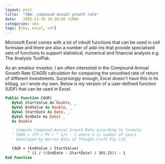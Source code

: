 ```yaml
---
layout: post
title:  "VBA: compound annual growth rate"
date:   2005-11-30 10:28:00 +1000
categories: vba
tags: [vba, excel, udf]
---
```

Microsoft Excel comes with a lot of inbuilt functions that can be used
in cell formulae and there are also a number of add-ins that provide
specialised sets of functions to support statistical, numerical and
financial analysis e.g. The Analysis ToolPak.

As an amateur investor, I am often interested in the Compound Annual
Growth Rate (CAGR) calculation for comparing the smoothed rate of return
of different investments. Surprisingly enough, Excel doesn't have this
in its kitbag, so I wrote my own. Below is my version of a user-defined
function (UDF) that can be used in Excel.

```vb
Public Function CAGR( _
   ByVal StartValue As Double, _
   ByVal EndValue As Double, _
   ByVal StartDate As Date, _
   ByVal EndDate As Date) _
   As Double

   ' Compute Compound Annual Growth Rate according to formula
   ' CAGR = (FV / PV ) ^ 1/n - 1 where n is number of years
   ' Developed by Warren Bain of Thought Croft Pty Ltd

   CAGR = (EndValue / StartValue) _
          ^ (1 / ((EndDate - StartDate) / 365.25)) - 1
End Function
```
